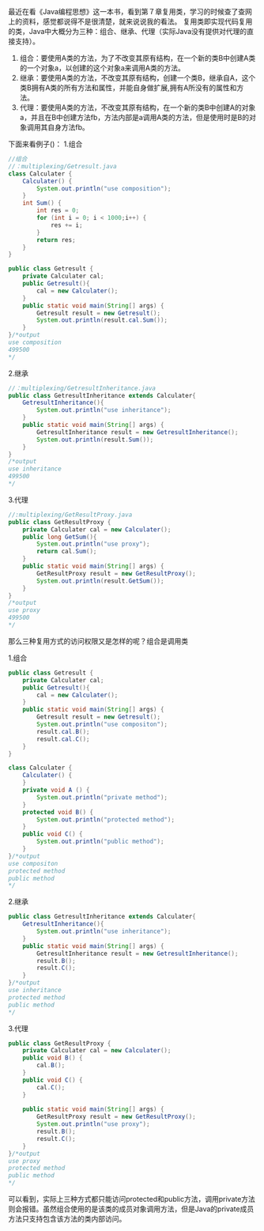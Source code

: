 ﻿最近在看《Java编程思想》这一本书，看到第７章复用类，学习的时候查了查网上的资料，感觉都说得不是很清楚，就来说说我的看法。
复用类即实现代码复用的类，Java中大概分为三种：组合、继承、代理（实际Java没有提供对代理的直接支持）。

 1. 组合：要使用A类的方法，为了不改变其原有结构，在一个新的类B中创建A类的一个对象a，以创建的这个对象a来调用A类的方法。
 2. 继承：要使用A类的方法，不改变其原有结构，创建一个类B，继承自A，这个类B拥有A类的所有方法和属性，并能自身做扩展,拥有A所没有的属性和方法。
 3. 代理：要使用A类的方法，不改变其原有结构，在一个新的类B中创建A的对象a，并且在B中创建方法fb，方法内部是a调用A类的方法，但是使用时是B的对象调用其自身方法fb。
 
 下面来看例子()：
 1.组合

```java
//组合
//：multiplexing/Getresult.java
class Calculater {
	Calculater() {
		System.out.println("use composition");
	}
	int Sum() {
		int res = 0; 
		for (int i = 0; i < 1000;i++) {
			res += i;
		}
		return res;
	}
}

public class Getresult {
	private Calculater cal;
	public Getresult(){
		cal = new Calculater();
	}
	public static void main(String[] args) {
		Getresult result = new Getresult();
		System.out.println(result.cal.Sum());
	}
}/*output
use composition
499500
*/
```

2.继承

```java
//：multiplexing/GetresultInheritance.java
public class GetresultInheritance extends Calculater{
	GetresultInheritance(){
		System.out.println("use inheritance");
	}
	public static void main(String[] args) {
		GetresultInheritance result = new GetresultInheritance();
		System.out.println(result.Sum());
	}
}
/*output
use inheritance
499500
*/
```

3.代理

```java
//:multiplexing/GetResultProxy.java
public class GetResultProxy {
	private Calculater cal = new Calculater();
	public long GetSum(){
		System.out.println("use proxy");
		return cal.Sum();
	}
	public static void main(String[] args) {
		GetResultProxy result = new GetResultProxy();
		System.out.println(result.GetSum());
	}
}
/*output
use proxy
499500
*/
```

那么三种复用方式的访问权限又是怎样的呢？组合是调用类

 1.组合
 

```java
public class Getresult {
	private Calculater cal;
	public Getresult(){
		cal = new Calculater();
	}
	public static void main(String[] args) {
		Getresult result = new Getresult();
		System.out.println("use compositon");
		result.cal.B();
		result.cal.C();
	}
}

class Calculater {
	Calculater() {
	}
	private void A () {
		System.out.println("private method");
	}
	protected void B() {
		System.out.println("protected method");
	}
	public void C() {
		System.out.println("public method");
	}
}/*output
use compositon
protected method
public method
*/
```
2.继承

```java
public class GetresultInheritance extends Calculater{
	GetresultInheritance(){
		System.out.println("use inheritance");
	}
	public static void main(String[] args) {
		GetresultInheritance result = new GetresultInheritance();
		result.B();
		result.C();
	}
}/*output
use inheritance
protected method
public method
*/
```
3.代理

```java
public class GetResultProxy {
	private Calculater cal = new Calculater();
	public void B() {
		cal.B();
	}
	public void C() {
		cal.C();
	}
	
	public static void main(String[] args) {
		GetResultProxy result = new GetResultProxy();
		System.out.println("use proxy");
		result.B();
		result.C();
	}
}/*output
use proxy
protected method
public method
*/
```
可以看到，实际上三种方式都只能访问protected和public方法，调用private方法则会报错。虽然组合使用的是该类的成员对象调用方法，但是Java的private成员方法只支持包含该方法的类内部访问。

